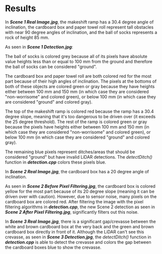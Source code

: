# Results

In ***Scene 1 Real Image.jpg***, the makeshift ramp has a 30.4 degree 
angle of inclination, the cardboard box and paper towel roll represent tall obstacles with near 90 degree angles of inclination, and the ball of socks represents a rock of height 85 mm.

As seen in ***Scene 1 Detection.jpg***:

The ball of socks is colored grey because all of its pixels have absolute value heights less than or equal to 100 mm from the ground and therefore the ball of socks can be considered "ground".

The cardboard box and paper towel roll are both colored red for the most part because of their high angles of inclination. The pixels at the bottoms of both of these objects are colored green or gray because they have heights either between 100 mm and 150 mm (in which case they are considered "non-worrisome" and colored green), or below 100 mm (in which case they are considered "ground" and colored gray).

The top of the makeshift ramp is colored red because the ramp has a 30.4 degree slope, meaning that it's too dangerous to be driven over (it exceeds the 25 degree threshold). The rest of the ramp is colored green or gray because the pixels have heights either between 100 mm and 150 mm (in which case they are considered "non-worrisome" and colored green), or below 100 mm (in which case they are considered "ground" and colored gray).

The remaining blue pixels represent ditches/areas that should be considered "ground" but have invalid LiDAR detections. The *detectDitch()* function in ***detection.cpp*** colors these pixels blue.

In ***Scene 2 Real Image.jpg***, the cardboard box has a 20 degree angle of inclination.

As seen in ***Scene 2 Before Pixel Filtering.jpg***, the cardboard box is colored yellow for the most part because of its 20 degree slope (meaning it can be driven over with caution). However, due to sensor noise, many pixels on the cardboard box are colored red. After filtering the image with the pixel filtering algorithms in ***detection.cpp***, the new Scene 2 detection as seen in ***Scene 2 After Pixel Filtering.jpg***, significantly filters out this noise.

In ***Scene 3 Real Image.jpg***, there is a significant gap/crevasse between the white and brown cardboard box at the very back and the green and brown cardboard box directly in front of it. Although the LiDAR can't see this crevasse, as seen in ***Scene 3 Detection.jpg***, the *detectDitch()* function in ***detection.cpp*** is able to detect the crevasse and colors the gap between the cardboard boxes blue to show the crevasse.